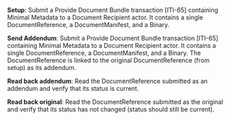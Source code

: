 **Setup**: Submit a Provide Document Bundle transaction [ITI-65] containing Minimal Metadata to a Document Recipient
actor. It contains a single DocumentReference, a DocumentManifest, and a Binary.

**Send Addendum**: Submit a Provide Document Bundle transaction [ITI-65] containing Minimal Metadata to a Document Recipient
actor. It contains a single DocumentReference, a DocumentManifest, and a Binary. The DocumentReference is
linked to the original DocumentReference (from setup) as its addendum.

**Read back addendum**: Read the DocumentReference submitted as an addendum and verify that its status
is current.

**Read back original**: Read the DocumentReference submitted as the original and verify that its status
has not changed (status should still be current). 

